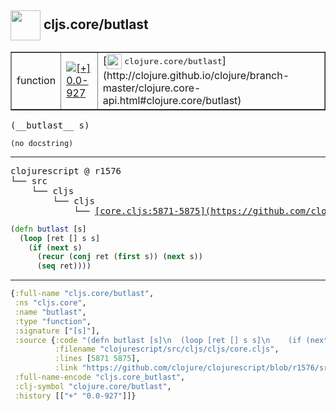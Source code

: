 ## <img width="48px" valign="middle" src="http://i.imgur.com/Hi20huC.png"> cljs.core/butlast

 <table border="1">
<tr>
<td>function</td>
<td><a href="https://github.com/cljsinfo/api-refs/tree/0.0-927"><img valign="middle" alt="[+] 0.0-927" src="https://img.shields.io/badge/+-0.0--927-lightgrey.svg"></a> </td>
<td>
[<img height="24px" valign="middle" src="http://i.imgur.com/1GjPKvB.png"> <samp>clojure.core/butlast</samp>](http://clojure.github.io/clojure/branch-master/clojure.core-api.html#clojure.core/butlast)
</td>
</tr>
</table>

 <samp>
(__butlast__ s)<br>
</samp>

```
(no docstring)
```

---

 <pre>
clojurescript @ r1576
└── src
    └── cljs
        └── cljs
            └── <ins>[core.cljs:5871-5875](https://github.com/clojure/clojurescript/blob/r1576/src/cljs/cljs/core.cljs#L5871-L5875)</ins>
</pre>

```clj
(defn butlast [s]
  (loop [ret [] s s]
    (if (next s)
      (recur (conj ret (first s)) (next s))
      (seq ret))))
```


---

```clj
{:full-name "cljs.core/butlast",
 :ns "cljs.core",
 :name "butlast",
 :type "function",
 :signature ["[s]"],
 :source {:code "(defn butlast [s]\n  (loop [ret [] s s]\n    (if (next s)\n      (recur (conj ret (first s)) (next s))\n      (seq ret))))",
          :filename "clojurescript/src/cljs/cljs/core.cljs",
          :lines [5871 5875],
          :link "https://github.com/clojure/clojurescript/blob/r1576/src/cljs/cljs/core.cljs#L5871-L5875"},
 :full-name-encode "cljs.core_butlast",
 :clj-symbol "clojure.core/butlast",
 :history [["+" "0.0-927"]]}

```
